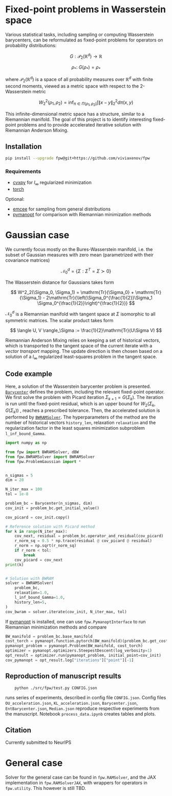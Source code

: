 <!-- fpw documentation master file, created by
sphinx-quickstart on Wed Oct 30 17:14:49 2024.
You can adapt this file completely to your liking, but it should at least
contain the root `toctree` directive. -->

# Fixed-point problems in Wasserstein space

Various statistical tasks, including sampling or computing Wasserstein barycenters, can be reformulated as fixed-point problems for operators on probability distributions:

$$
G: \mathcal{P}_2(\mathbb{R}^d) \to \mathbb{R} 
$$

$$
\rho_* : \ G(\rho_* ) = \rho_* 
$$

where $\mathcal{P}_2(\mathbb{R}^d)$ is a space of all probability measures over $\mathbb{R}^d$ with finite second moments, viewed as a metric space with respect to the 2-Wasserstein metric

$$
W^2_2(\rho_1, \rho_2) = \inf_{\pi \in \Pi(\rho_1, \rho_2)} \int \|x - y\|^2_2 d\pi(x, y)
$$

This infinite-dimensional metric space has a structure, similar to a Riemannian manifold.
The goal of this project is to identify interesting fixed-point problems and to provide accelerated iterative solution with Riemannian Anderson Mixing.

## Installation

```bash
pip install --upgrade fpw@git+https://github.com/viviaxenov/fpw
```

### Requirements

* [cvxpy](https://www.cvxpy.org/) for $l_\infty$ regularized minimization
* [torch](https://pytorch.org/)

Optional:

* [emcee](https://emcee.readthedocs.io/en/stable/) for sampling from general distributions
* [pymanopt](https://pymanopt.org/) for comparison with Riemannian minimization methods

# Gaussian case

We currently focus mostly on the Bures-Wasserstein manifold, i.e. the subset of Gaussian measures with zero mean (parametrized with their covariance matrices)

$$
\mathcal{N}_0^d = \{\Sigma: \Sigma^T = \Sigma \succ 0 \}
$$

The Wasserstein distance for Gaussians takes form

$$
W^2_2(\Sigma_0, \Sigma_1)  = \mathrm{Tr}{\Sigma_0} + \mathrm{Tr}{\Sigma_1} - 2\mathrm{Tr}{\left(\Sigma_0^{\frac{1}{2}}\Sigma_1 \Sigma_0^{\frac{1}{2}}\right)^{\frac{1}{2}}}
$$

$\mathcal{N}_0^d$ is a Riemannian manifold with tangent space at $\Sigma$ isomorphic to all symmetric matrices.
The scalar product takes form

$$
\langle U, V \rangle_\Sigma := \frac{1}{2}\mathrm{Tr}(U\Sigma V)
$$

Riemannian Anderson Mixing relies on keeping a set of historical vectors, which is transported to the tangent space of the current iterate with a *vector transport* mapping.
The update direction is then chosen based on a solution of a $l_\infty$ regularized least-squares problem in the tangent space.

## Code example

Here, a solution of the Wasserstein barycenter problem is presented.
[`Barycenter`](fpw.md#fpw.ProblemGaussian.Barycenter) defines the problem, including the relevant fixed-point operator.
We first solve the problem with Picard iteration $\Sigma_{k+1} = G(\Sigma_k)$.
The iteration is run until the fixed-point residual, which is an upper bound for $W_2(\Sigma_{k}, G(\Sigma_{k}))$ , reaches a prescribed tolerance.
Then, the accelerated solution is performed by [`BWRAMSolver`](fpw.md#module-fpw.BWRAMSolver).
The hyperparameters of the method are the number of historical vectors `history_len`, relaxation `relaxation` and the regularization factor in the least squares minimization subproblem `l_inf_bound_Gamma`.

```python
import numpy as np

from fpw import BWRAMSolver, dBW
from fpw.BWRAMSolver import BWRAMSolver
from fpw.ProblemGaussian import *


n_sigmas = 5
dim = 20

N_iter_max = 100
tol = 1e-8

problem_bc = Barycenter(n_sigmas, dim)
cov_init = problem_bc.get_initial_value()

cov_picard = cov_init.copy()

# Reference solution with Picard method
for k in range(N_iter_max):
    cov_next, residual = problem_bc.operator_and_residual(cov_picard)
    r_norm_sq = 0.5 * np.trace(residual @ cov_picard @ residual)
    r_norm = np.sqrt(r_norm_sq)
    if r_norm < tol:
        break
    cov_picard = cov_next
print(k)


# Solution with BWRAM
solver = BWRAMSolver(
    problem_bc,
    relaxation=1.0,
    l_inf_bound_Gamma=1.0,
    history_len=5,
)
cov_bwram = solver.iterate(cov_init, N_iter_max, tol)
```

If [pymanopt](https://pymanopt.org/) is installed, one can use `fpw.PymanoptInterface` to run Riemannian minimization methods and compare

```python
BW_manifold = problem_bc.base_manifold
cost_torch = pymanopt.function.pytorch(BW_manifold)(problem_bc.get_cost_torch())
pymanopt_problem = pymanopt.Problem(BW_manifold, cost_torch)
optimizer = pymanopt.optimizers.SteepestDescent(log_verbosity=1)
opt_result = optimizer.run(pymanopt_problem, initial_point=cov_init)
cov_pymanopt = opt_result.log["iterations"]["point"][-1]
```

## Reproduction of manuscript results

```bash
    python ./src/fpw/test.py CONFIG.json
```
runs series of experiments, described in config file ``CONFIG.json``. 
Config files ``OU_acceleration.json``, ``KL_acceleration.json``, ``Barycenter.json``, ``EntBarycenter.json``, ``Median.json`` reproduce respective experiments from the manuscript.
Notebook `process_data.ipynb` creates tables and plots.

## Citation

Currently submitted to NeurIPS

# General case

Solver for the general case can be found in `fpw.RAMSolver`, and the JAX implementation in `fpw.RAMSolverJAX`, with wrappers for operators in `fpw.utility`. This however is still TBD.
